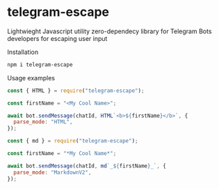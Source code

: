 # telegram-escape

Lightwieght Javascript utility zero-dependecy library for Telegram Bots developers for escaping user input

Installation

```bash
npm i telegram-escape
```

Usage examples

```js
const { HTML } = require("telegram-escape");

const firstName = "<My Cool Name>";

await bot.sendMessage(chatId, HTML`<b>${firstName}</b>`, {
  parse_mode: "HTML",
});
```

```js
const { md } = require("telegram-escape");

const firstName = "*My Cool Name*";

await bot.sendMessage(chatId, md`_${firstName}_`, {
  parse_mode: "MarkdownV2",
});
```
